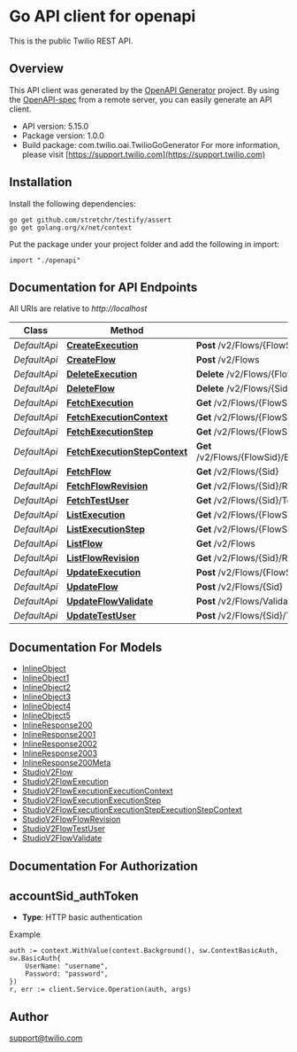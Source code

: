# Go API client for openapi

This is the public Twilio REST API.

## Overview
This API client was generated by the [OpenAPI Generator](https://openapi-generator.tech) project.  By using the [OpenAPI-spec](https://www.openapis.org/) from a remote server, you can easily generate an API client.

- API version: 5.15.0
- Package version: 1.0.0
- Build package: com.twilio.oai.TwilioGoGenerator
For more information, please visit [https://support.twilio.com](https://support.twilio.com)

## Installation

Install the following dependencies:

```shell
go get github.com/stretchr/testify/assert
go get golang.org/x/net/context
```

Put the package under your project folder and add the following in import:

```golang
import "./openapi"
```

## Documentation for API Endpoints

All URIs are relative to *http://localhost*

Class | Method | HTTP request | Description
------------ | ------------- | ------------- | -------------
*DefaultApi* | [**CreateExecution**](docs/DefaultApi.md#createexecution) | **Post** /v2/Flows/{FlowSid}/Executions | 
*DefaultApi* | [**CreateFlow**](docs/DefaultApi.md#createflow) | **Post** /v2/Flows | 
*DefaultApi* | [**DeleteExecution**](docs/DefaultApi.md#deleteexecution) | **Delete** /v2/Flows/{FlowSid}/Executions/{Sid} | 
*DefaultApi* | [**DeleteFlow**](docs/DefaultApi.md#deleteflow) | **Delete** /v2/Flows/{Sid} | 
*DefaultApi* | [**FetchExecution**](docs/DefaultApi.md#fetchexecution) | **Get** /v2/Flows/{FlowSid}/Executions/{Sid} | 
*DefaultApi* | [**FetchExecutionContext**](docs/DefaultApi.md#fetchexecutioncontext) | **Get** /v2/Flows/{FlowSid}/Executions/{ExecutionSid}/Context | 
*DefaultApi* | [**FetchExecutionStep**](docs/DefaultApi.md#fetchexecutionstep) | **Get** /v2/Flows/{FlowSid}/Executions/{ExecutionSid}/Steps/{Sid} | 
*DefaultApi* | [**FetchExecutionStepContext**](docs/DefaultApi.md#fetchexecutionstepcontext) | **Get** /v2/Flows/{FlowSid}/Executions/{ExecutionSid}/Steps/{StepSid}/Context | 
*DefaultApi* | [**FetchFlow**](docs/DefaultApi.md#fetchflow) | **Get** /v2/Flows/{Sid} | 
*DefaultApi* | [**FetchFlowRevision**](docs/DefaultApi.md#fetchflowrevision) | **Get** /v2/Flows/{Sid}/Revisions/{Revision} | 
*DefaultApi* | [**FetchTestUser**](docs/DefaultApi.md#fetchtestuser) | **Get** /v2/Flows/{Sid}/TestUsers | 
*DefaultApi* | [**ListExecution**](docs/DefaultApi.md#listexecution) | **Get** /v2/Flows/{FlowSid}/Executions | 
*DefaultApi* | [**ListExecutionStep**](docs/DefaultApi.md#listexecutionstep) | **Get** /v2/Flows/{FlowSid}/Executions/{ExecutionSid}/Steps | 
*DefaultApi* | [**ListFlow**](docs/DefaultApi.md#listflow) | **Get** /v2/Flows | 
*DefaultApi* | [**ListFlowRevision**](docs/DefaultApi.md#listflowrevision) | **Get** /v2/Flows/{Sid}/Revisions | 
*DefaultApi* | [**UpdateExecution**](docs/DefaultApi.md#updateexecution) | **Post** /v2/Flows/{FlowSid}/Executions/{Sid} | 
*DefaultApi* | [**UpdateFlow**](docs/DefaultApi.md#updateflow) | **Post** /v2/Flows/{Sid} | 
*DefaultApi* | [**UpdateFlowValidate**](docs/DefaultApi.md#updateflowvalidate) | **Post** /v2/Flows/Validate | 
*DefaultApi* | [**UpdateTestUser**](docs/DefaultApi.md#updatetestuser) | **Post** /v2/Flows/{Sid}/TestUsers | 


## Documentation For Models

 - [InlineObject](docs/InlineObject.md)
 - [InlineObject1](docs/InlineObject1.md)
 - [InlineObject2](docs/InlineObject2.md)
 - [InlineObject3](docs/InlineObject3.md)
 - [InlineObject4](docs/InlineObject4.md)
 - [InlineObject5](docs/InlineObject5.md)
 - [InlineResponse200](docs/InlineResponse200.md)
 - [InlineResponse2001](docs/InlineResponse2001.md)
 - [InlineResponse2002](docs/InlineResponse2002.md)
 - [InlineResponse2003](docs/InlineResponse2003.md)
 - [InlineResponse200Meta](docs/InlineResponse200Meta.md)
 - [StudioV2Flow](docs/StudioV2Flow.md)
 - [StudioV2FlowExecution](docs/StudioV2FlowExecution.md)
 - [StudioV2FlowExecutionExecutionContext](docs/StudioV2FlowExecutionExecutionContext.md)
 - [StudioV2FlowExecutionExecutionStep](docs/StudioV2FlowExecutionExecutionStep.md)
 - [StudioV2FlowExecutionExecutionStepExecutionStepContext](docs/StudioV2FlowExecutionExecutionStepExecutionStepContext.md)
 - [StudioV2FlowFlowRevision](docs/StudioV2FlowFlowRevision.md)
 - [StudioV2FlowTestUser](docs/StudioV2FlowTestUser.md)
 - [StudioV2FlowValidate](docs/StudioV2FlowValidate.md)


## Documentation For Authorization



## accountSid_authToken

- **Type**: HTTP basic authentication

Example

```golang
auth := context.WithValue(context.Background(), sw.ContextBasicAuth, sw.BasicAuth{
    UserName: "username",
    Password: "password",
})
r, err := client.Service.Operation(auth, args)
```


## Author

support@twilio.com

